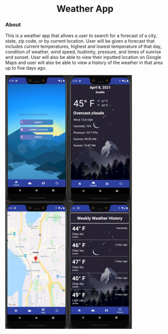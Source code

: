 <h1 align="center">Weather App</h1>

<h3 align="left">About</h3>
<p>This is a weather app that allows a user to search for a forecast of a city, state, zip code, or by current location. User will be given a forecast that includes current temperatures, highest and lowest temperature of that day, condition of weather, wind speed, hudimity, pressure, and times of sunrise and sunset. User will also be able to view their inputted location on Google Maps and user will also be able to view a history of the weather in that area up to five days ago.</p>

<img src="https://github.com/Commando20/Android-App-Development/blob/Weather-App/Weather%20App/screenshots/HomeScreen.JPG" width="200" height="400" align="left"/>
<img src="https://github.com/Commando20/Android-App-Development/blob/Weather-App/Weather%20App/screenshots/searchByCity.JPG" width="200" height="400" align="left"/>
<br><br><br><br><br><br><br><br><br><br><br><br><br><br><br><br><br><br>
<img src="https://github.com/Commando20/Android-App-Development/blob/Weather-App/Weather%20App/screenshots/searchByCityMap.JPG" width="200" height="400" align="left"/>
<img src="https://github.com/Commando20/Android-App-Development/blob/Weather-App/Weather%20App/screenshots/weatherHistory.JPG" width="200" height="400" align="left"/>
<br><br><br><br><br><br><br><br><br><br><br><br><br><br><br><br><br><br>
